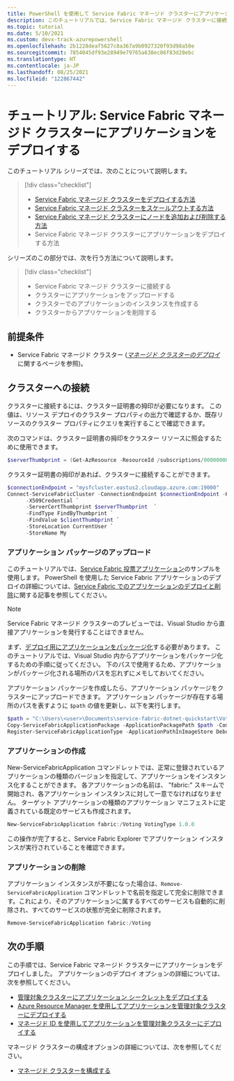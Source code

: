 ```yaml
---
title: PowerShell を使用して Service Fabric マネージド クラスターにアプリケーションをデプロイする
description: このチュートリアルでは、Service Fabric マネージド クラスターに接続し、PowerShell を使用してアプリケーションをデプロイします。
ms.topic: tutorial
ms.date: 5/10/2021
ms.custom: devx-track-azurepowershell
ms.openlocfilehash: 2b1228deaf5627c8a367a9b0927320f93d98a50e
ms.sourcegitcommit: 7854045df93e28949e79765a638ec86f83d28ebc
ms.translationtype: HT
ms.contentlocale: ja-JP
ms.lasthandoff: 08/25/2021
ms.locfileid: "122867442"
---
```

# <a name="tutorial-deploy-an-app-to-a-service-fabric-managed-cluster"></a>チュートリアル: Service Fabric マネージド クラスターにアプリケーションをデプロイする

このチュートリアル シリーズでは、次のことについて説明します。

> [!div class="checklist"]
> * [Service Fabric マネージド クラスターをデプロイする方法](tutorial-managed-cluster-deploy.md)
> * [Service Fabric マネージド クラスターをスケールアウトする方法](tutorial-managed-cluster-scale.md)
> * [Service Fabric マネージド クラスターにノードを追加および削除する方法](tutorial-managed-cluster-add-remove-node-type.md)
> * Service Fabric マネージド クラスターにアプリケーションをデプロイする方法

シリーズのこの部分では、次を行う方法について説明します。

> [!div class="checklist"]
> * Service Fabric マネージド クラスターに接続する
> * クラスターにアプリケーションをアップロードする
> * クラスターでのアプリケーションのインスタンスを作成する
> * クラスターからアプリケーションを削除する

## <a name="prerequisites"></a>前提条件

* Service Fabric マネージド クラスター ([*マネージド クラスターのデプロイ*](tutorial-managed-cluster-deploy.md) に関するページを参照)。

## <a name="connect-to-your-cluster"></a>クラスターへの接続

クラスターに接続するには、クラスター証明書の拇印が必要になります。 この値は、リソース デプロイのクラスター プロパティの出力で確認するか、既存リソースのクラスター プロパティにクエリを実行することで確認できます。

次のコマンドは、クラスター証明書の拇印をクラスター リソースに照会するために使用できます。

```powershell
$serverThumbprint = (Get-AzResource -ResourceId /subscriptions/00000000-0000-0000-0000-000000000000/resourceGroups/myResourceGroup/providers/Microsoft.ServiceFabric/managedclusters/mysfcluster).Properties.clusterCertificateThumbprints
```

クラスター証明書の拇印があれば、クラスターに接続することができます。

```powershell
$connectionEndpoint = "mysfcluster.eastus2.cloudapp.azure.com:19000"
Connect-ServiceFabricCluster -ConnectionEndpoint $connectionEndpoint -KeepAliveIntervalInSec 10 `
      -X509Credential `
      -ServerCertThumbprint $serverThumbprint  `
      -FindType FindByThumbprint `
      -FindValue $clientThumbprint `
      -StoreLocation CurrentUser `
      -StoreName My

```

### <a name="upload-an-application-package"></a>アプリケーション パッケージのアップロード

このチュートリアルでは、[Service Fabric 投票アプリケーション](https://github.com/Azure-Samples/service-fabric-dotnet-quickstart/tree/voting-sample-no-reverse-proxy)のサンプルを使用します。 PowerShell を使用した Service Fabric アプリケーションのデプロイの詳細については、[Service Fabric でのアプリケーションのデプロイと削除](service-fabric-deploy-remove-applications.md)に関する記事を参照してください。

> [!NOTE]
> Service Fabric マネージド クラスターのプレビューでは、Visual Studio から直接アプリケーションを発行することはできません。

まず、[デプロイ用にアプリケーションをパッケージ化](service-fabric-package-apps.md)する必要があります。 このチュートリアルでは、Visual Studio 内からアプリケーションをパッケージ化するための手順に従ってください。 下のパスで使用するため、アプリケーションがパッケージ化される場所のパスを忘れずにメモしておいてください。

アプリケーション パッケージを作成したら、アプリケーション パッケージをクラスターにアップロードできます。 アプリケーション パッケージが存在する場所のパスを表すように `$path` の値を更新し、以下を実行します。

```powershell
$path = "C:\Users\<user>\Documents\service-fabric-dotnet-quickstart\Voting\pkg\Debug"
Copy-ServiceFabricApplicationPackage -ApplicationPackagePath $path -CompressPackage
Register-ServiceFabricApplicationType -ApplicationPathInImageStore Debug
```

### <a name="create-an-application"></a>アプリケーションの作成

New-ServiceFabricApplication コマンドレットでは、正常に登録されているアプリケーションの種類のバージョンを指定して、アプリケーションをインスタンス化することができます。 各アプリケーションの名前は、 "fabric:" スキームで開始され、各アプリケーション インスタンスに対して一意でなければなりません。 ターゲット アプリケーションの種類のアプリケーション マニフェストに定義されている既定のサービスも作成されます。

```powershell
New-ServiceFabricApplication fabric:/Voting VotingType 1.0.0
```

この操作が完了すると、Service Fabric Explorer でアプリケーション インスタンスが実行されていることを確認できます。

### <a name="remove-an-application"></a>アプリケーションの削除

アプリケーション インスタンスが不要になった場合は、`Remove-ServiceFabricApplication` コマンドレットで名前を指定して完全に削除できます。これにより、そのアプリケーションに属するすべてのサービスも自動的に削除され、すべてのサービスの状態が完全に削除されます。

```powershell
Remove-ServiceFabricApplication fabric:/Voting
```

## <a name="next-steps"></a>次の手順

この手順では、Service Fabric マネージド クラスターにアプリケーションをデプロイしました。 アプリケーションのデプロイ オプションの詳細については、次を参照してください。

* [管理対象クラスターにアプリケーション シークレットをデプロイする](how-to-managed-cluster-application-secrets.md)
* [Azure Resource Manager を使用してアプリケーションを管理対象クラスターにデプロイする](how-to-managed-cluster-app-deployment-template.md)
* [マネージド ID を使用してアプリケーションを管理対象クラスターにデプロイする](how-to-managed-cluster-application-managed-identity.md)


マネージド クラスターの構成オプションの詳細については、次を参照してください。

* [マネージド クラスターを構成する](how-to-managed-cluster-configuration.md)
